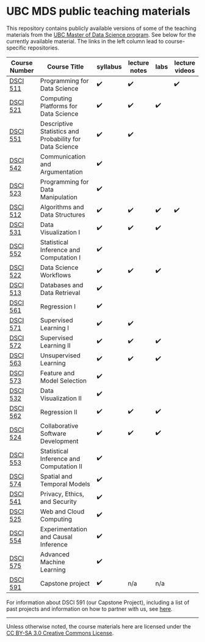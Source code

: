 # UBC MDS public teaching materials

This repository contains publicly available versions of some of the teaching materials from the [UBC Master of Data Science program](https://masterdatascience.ubc.ca/). See below for the currently available material. The links in the left column lead to course-specific repositories.

Course Number                                                    |  Course Title                                |  syllabus             | lecture notes             | labs                |  lecture videos |
-----------------------------------------------------------------|----------------------------------------------|---------------------|----------------------|---------------------|----------|
[DSCI 511](https://github.com/UBC-MDS/DSCI_511_prog-dsci)        |  Programming for Data Science                |   :heavy_check_mark: |   :heavy_check_mark:      |                     |      :heavy_check_mark:  |
[DSCI 521](https://github.com/UBC-MDS/DSCI_521_platforms-dsci)   |  Computing Platforms for Data Science        |   :heavy_check_mark: | :heavy_check_mark:   | :heavy_check_mark:  |       |
[DSCI 551](https://github.com/UBC-MDS/DSCI_551_stat-prob-dsci)   |  Descriptive Statistics and Probability for Data Science | :heavy_check_mark: | :heavy_check_mark: |                     |        |
[DSCI 542](https://github.com/UBC-MDS/DSCI_542_comm-arg)         |  Communication and Argumentation             |   :heavy_check_mark: |                      |                     |       |
[DSCI 523](https://github.com/UBC-MDS/DSCI_523_r-prog)   |  Programming for Data Manipulation                             |   :heavy_check_mark: |                      |                     |        |
[DSCI 512](https://github.com/UBC-MDS/DSCI_512_alg-data-struct)  |  Algorithms and Data Structures              |   :heavy_check_mark: | :heavy_check_mark:   | :heavy_check_mark:  |   :heavy_check_mark:   |
[DSCI 531](https://github.com/UBC-MDS/DSCI_531_viz-1)            |  Data Visualization I                        |   :heavy_check_mark: |   :heavy_check_mark: | :heavy_check_mark: |      |
[DSCI 552](https://github.com/UBC-MDS/DSCI_552_stat-inf-1)       |  Statistical Inference and Computation I     |   :heavy_check_mark: |                      |                     |      |
[DSCI 522](https://github.com/UBC-MDS/DSCI_522_dsci-workflows)   |  Data Science Workflows                      |   :heavy_check_mark: | :heavy_check_mark:                      |    :heavy_check_mark:                  |      |
[DSCI 513](https://github.com/UBC-MDS/DSCI_513_database-data-retr)|  Databases and Data Retrieval               |   :heavy_check_mark: |                      |                     |      |
[DSCI 561](https://github.com/UBC-MDS/DSCI_561_regr-1)            |  Regression I                               |   :heavy_check_mark: |                      |                     |      |
[DSCI 571](https://github.com/UBC-MDS/DSCI_571_sup-learn-1)       |  Supervised Learning I                      |   :heavy_check_mark: | :heavy_check_mark:                     |                     |      |
[DSCI 572](https://github.com/UBC-MDS/DSCI_572_sup-learn-2)       |  Supervised Learning II                     |   :heavy_check_mark: | :heavy_check_mark:   | :heavy_check_mark:  |       |
[DSCI 563](https://github.com/UBC-MDS/DSCI_563_unsup-learn)       |  Unsupervised Learning                      |   :heavy_check_mark: | :heavy_check_mark:                      |   :heavy_check_mark:                  |       |
[DSCI 573](https://github.com/UBC-MDS/DSCI_573_feat-model-select) |  Feature and Model Selection                |   :heavy_check_mark: |                      |                     |       |
[DSCI 532](https://github.com/UBC-MDS/DSCI_532_viz-2)             |  Data Visualization II                      |   :heavy_check_mark: |                      |                     |      |
[DSCI 562](https://ubc-mds.github.io/DSCI_562_regr-2/)                   |  Regression II                              |   :heavy_check_mark: | :heavy_check_mark:   | :heavy_check_mark:  |       |
[DSCI 524](https://github.com/UBC-MDS/DSCI_524_collab-sw-dev)     |  Collaborative Software Development         |   :heavy_check_mark: | :heavy_check_mark:  |  :heavy_check_mark:  |      |
[DSCI 553](https://github.com/UBC-MDS/DSCI_553_stat-inf-2)        |  Statistical Inference and Computation II   |   :heavy_check_mark: |                      |                     |      |
[DSCI 574](https://github.com/UBC-MDS/DSCI_574_spat-temp-mod)     |  Spatial and Temporal Models                |   :heavy_check_mark: |                      |                     |       |
[DSCI 541](https://github.com/UBC-MDS/DSCI_541_priv-eth-sec)      |  Privacy, Ethics, and Security              |   :heavy_check_mark: |                      |                     |      |
[DSCI 525](https://github.com/UBC-MDS/DSCI_525_web-cloud-comp)    |  Web and Cloud Computing                    |   :heavy_check_mark: |                      |                     |          |
[DSCI 554](https://ubc-mds.github.io/DSCI_554_exper-causal-inf/)  |  Experimentation and Causal Inference       |   :heavy_check_mark: |                      |                     |      |
[DSCI 575](https://github.com/UBC-MDS/DSCI_575_adv-mach-learn)    |  Advanced Machine Learning                  |   :heavy_check_mark: |                      |                     |      |
[DSCI 591](https://github.com/UBC-MDS/DSCI_591_capstone-proj)     | Capstone project                            |   :heavy_check_mark: |       n/a            |       n/a           |      |


For information about DSCI 591 (our Capstone Project), including a list of past projects and information on how to partner with us, see [here](https://ubc-mds.github.io/capstone/about/).

-----------------

Unless otherwise noted, the course materials here are licensed under the [CC BY-SA 3.0 Creative Commons License](https://creativecommons.org/licenses/by-sa/3.0/us/).
